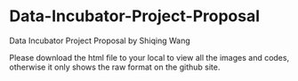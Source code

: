 # Data-Incubator-Project-Proposal
Data Incubator Project Proposal by Shiqing Wang

Please download the html file to your local to view all the images and codes, otherwise it only shows the raw format on the github site.
